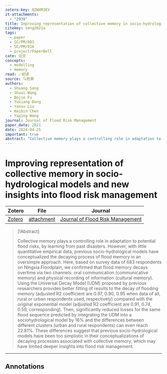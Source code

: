 ```yaml
---
zotero-key: QZWXM3EV
zt-attachments:
  - "2939"
title: Improving representation of collective memory in socio‐hydrological models and new insights into flood risk management
citekey: song2021a
tags:
  - paper
  - SC/PM/003
  - SC/PM/016
  - project/PaperBell
cate: 论文
concepts:
  - modelling
  - memory
read: ✅初读
source: 🔍检索
authors:
  - Shuang Song
  - Shuai Wang
  - Bojie Fu
  - Yuxiang Dong
  - Yanxu Liu
  - Haibin Chen
  - Yaping Wang
journal: Journal of Flood Risk Management
paper_date: 2021
date: 2024-04-25
important: true
abstract: "Collective memory plays a controlling role in adaptation to potential flood risks, by learning from past disasters. However, with little quantitative empirical data, previous socio-hydrological models have conceptualized the decaying process of flood memory in an oversimple approach. Here, based on survey data of 683 respondents on Ningxia Floodplain, we confirmed that flood memory decays overtime via two channels: oral communication (communicative memory) and physical recording of information (cultural memory). Using the Universal Decay Model (UDM) proposed by previous researchers provides better fitting of results to the decay of flooding memory (adjusted R2 coefficient are 0.97, 0.90, 0.95 when data of all, rural or urban respondents used, respectively) compared with the original exponential model (adjusted R2 coefficient are 0.91, 0.74, 0.59, corresponding). Then, significantly reduced losses for the same flood sequence predicted by integrating the UDM into a sociohydrological model by 16% and the differences between different clusters (urban and rural respondents) can even reach 22.81%. These differences suggest that previous socio-hydrological models have been too simplistic in their conceptualizations of decaying processes associated with collective memory, which may have limited deeper insights into flood risk management."
---
```

# Improving representation of collective memory in socio‐hydrological models and new insights into flood risk management

| Zotero | File | Journal |
| ---- | ---- | ---- |
| [Zotero](zotero://select/library/items/QZWXM3EV) | [attachment](<file:///Users/songshgeo/Zotero/storage/UNCVWAHB/Song%20%E7%AD%89%E3%80%82%20-%202021%20-%20Improving%20representation%20of%20collective%20memory%20in%20s.pdf>) | [Journal of Flood Risk Management](https://onlinelibrary.wiley.com/doi/10.1111/jfr3.12679) |

> [!Abstract]
> 
> Collective memory plays a controlling role in adaptation to potential flood risks, by learning from past disasters. However, with little quantitative empirical data, previous socio-hydrological models have conceptualized the decaying process of flood memory in an oversimple approach. Here, based on survey data of 683 respondents on Ningxia Floodplain, we confirmed that flood memory decays overtime via two channels: oral communication (communicative memory) and physical recording of information (cultural memory). Using the Universal Decay Model (UDM) proposed by previous researchers provides better fitting of results to the decay of flooding memory (adjusted R2 coefficient are 0.97, 0.90, 0.95 when data of all, rural or urban respondents used, respectively) compared with the original exponential model (adjusted R2 coefficient are 0.91, 0.74, 0.59, corresponding). Then, significantly reduced losses for the same flood sequence predicted by integrating the UDM into a sociohydrological model by 16% and the differences between different clusters (urban and rural respondents) can even reach 22.81%. These differences suggest that previous socio-hydrological models have been too simplistic in their conceptualizations of decaying processes associated with collective memory, which may have limited deeper insights into flood risk management.

---
## Annotations



